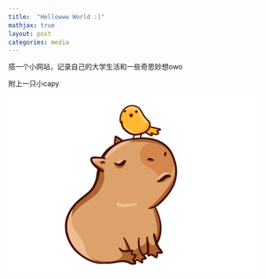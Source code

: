```yaml
---
title:  "Hellowww World :|"
mathjax: true
layout: post
categories: media
---
```

搭一个小网站，记录自己的大学生活和一些奇思妙想owo

附上一只小capy


![Capy](/assets/Capy.png)
